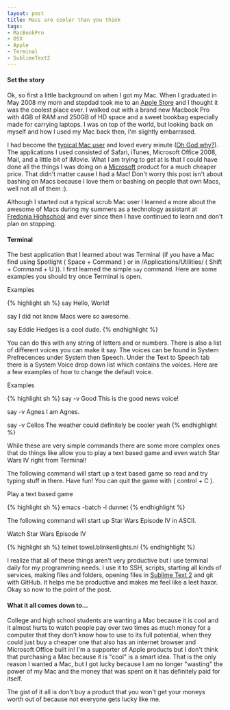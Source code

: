 ```yaml
---
layout: post
title: Macs are cooler than you think
tags:
- MacBookPro
- OSX
- Apple
- Terminal
- SublimeText2
---
```


#### Set the story ####
Ok, so first a little background on when I got my Mac. When I graduated in May 2008 my mom and stepdad took me to an [Apple Store](http://store.apple.com/us) and I thought it was the coolest place ever. I walked out with a brand new Macbook Pro with 4GB of RAM and 250GB of HD space and a sweet bookbag especially made for carrying laptops. I was on top of the world, but looking back on myself and how I used my Mac back then, I'm slightly embarrased.

I had become the [typical Mac user](http://imgace.com/wp-content/uploads/2011/09/2000-facebook-machine.jpg) and loved every minute ([Oh God why?](http://i3.kym-cdn.com/entries/icons/original/000/006/482/template.jpg)). The applications I used consisted of Safari, iTunes, Microsoft Office 2008, Mail, and a little bit of iMovie. What I am trying to get at is that I could have done all the things I was doing on a [Microsoft](http://www.microsoft.com/en-us/default.aspx) product for a much cheaper price. That didn't matter cause I had a Mac! Don't worry this post isn't about bashing on Macs because I love them or bashing on people that own Macs, well not all of them :).

Although I started out a typical scrub Mac user I learned a more about the awesome of Macs during my summers as a technology assistant at [Fredonia Highschool](http://www.fredoniaks.com/USD484/Home.html) and ever since then I have continued to learn and don't plan on stopping.

#### Terminal ####
The best application that I learned about was Terminal (if you have a Mac find using Spotlight ( Space + Command ) or in /Applications/Utilities/ ( Shift + Command + U )). I first learned the simple `say` command. Here are some examples you should try once Terminal is open.

Examples

{% highlight sh %}
say Hello, World!

say I did not know Macs were so awesome.

say Eddie Hedges is a cool dude.
{% endhighlight %}

You can do this with any string of letters and or numbers. There is also a list of different voices you can make it say. The voices can be found in System Prefrecences under System then Speech. Under the Text to Speech tab there is a System Voice drop down list which contains the voices. Here are a few examples of how to change the default voice.

Examples

{% highlight sh %}
say -v Good This is the good news voice!

say -v Agnes I am Agnes.

say -v Cellos The weather could definitely be cooler yeah
{% endhighlight %}

While these are very simple commands there are some more complex ones that do things like allow you to play a text based game and even watch Star Wars IV right from Terminal!

The following command will start up a text based game so read and try typing stuff in there. Have fun! You can quit the game with ( control + C ).

Play a text based game

{% highlight sh %}
emacs -batch -l dunnet
{% endhighlight %}

The following command will start up Star Wars Episode IV in ASCII.

Watch Star Wars Episode IV

{% highlight sh %}
telnet towel.blinkenlights.nl
{% endhighlight %}

I realize that all of these things aren't very productive but I use terminal daily for my programming needs. I use it to SSH, scripts, starting all kinds of services, making files and folders, opening files in [Sublime Text 2](http://www.sublimetext.com/2) and git with GitHub. It helps me be productive and makes me feel like a leet haxor. Okay so now to the point of the post.

#### What it all comes down to... ####
College and high school students are wanting a Mac because it is cool and it almost hurts to watch people pay over two times as much money for a computer that they don't know how to use to its full potential, when they could just buy a cheaper one that also has an internet browser and Microsoft Office built in! I'm a supporter of Apple products but I don't think that purchasing a Mac because it is "cool" is a smart idea. That is the only reason I wanted a Mac, but I got lucky because I am no longer "wasting" the power of my Mac and the money that was spent on it has definitely paid for itself.

The gist of it all is don't buy a product that you won't get your moneys worth out of because not everyone gets lucky like me.